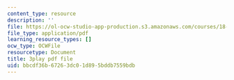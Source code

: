 ```yaml
---
content_type: resource
description: ''
file: https://ol-ocw-studio-app-production.s3.amazonaws.com/courses/18-03sc-differential-equations-fall-2011/bbcdf36b67263dc01d895bddb7559bdb_zreI4HllD80.pdf
file_type: application/pdf
learning_resource_types: []
ocw_type: OCWFile
resourcetype: Document
title: 3play pdf file
uid: bbcdf36b-6726-3dc0-1d89-5bddb7559bdb
---
```

